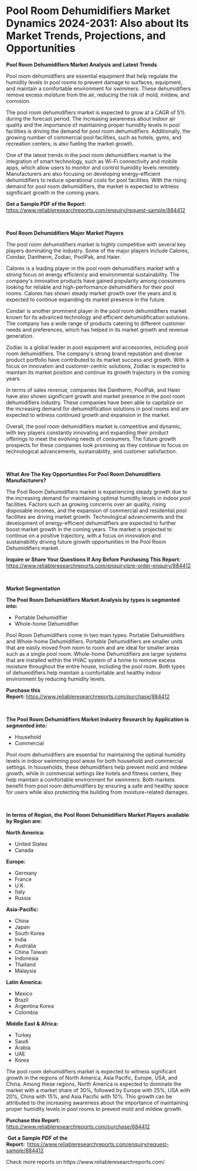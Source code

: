 <p><h1>Pool Room Dehumidifiers Market Dynamics 2024-2031: Also about Its Market Trends, Projections, and Opportunities</h1></p><p><strong>Pool Room Dehumidifiers Market Analysis and Latest Trends</strong></p>
<p><p>Pool room dehumidifiers are essential equipment that help regulate the humidity levels in pool rooms to prevent damage to surfaces, equipment, and maintain a comfortable environment for swimmers. These dehumidifiers remove excess moisture from the air, reducing the risk of mold, mildew, and corrosion.</p><p>The pool room dehumidifiers market is expected to grow at a CAGR of 5% during the forecast period. The increasing awareness about indoor air quality and the importance of maintaining proper humidity levels in pool facilities is driving the demand for pool room dehumidifiers. Additionally, the growing number of commercial pool facilities, such as hotels, gyms, and recreation centers, is also fueling the market growth.</p><p>One of the latest trends in the pool room dehumidifiers market is the integration of smart technology, such as Wi-Fi connectivity and mobile apps, which allow users to monitor and control humidity levels remotely. Manufacturers are also focusing on developing energy-efficient dehumidifiers to reduce operational costs for pool facilities. With the rising demand for pool room dehumidifiers, the market is expected to witness significant growth in the coming years.</p></p>
<p><strong>Get a Sample PDF of the Report:&nbsp;</strong> <a href="https://www.reliableresearchreports.com/enquiry/request-sample/884412">https://www.reliableresearchreports.com/enquiry/request-sample/884412</a></p>
<p>&nbsp;</p>
<p><strong>Pool Room Dehumidifiers Major Market Players</strong></p>
<p><p>The pool room dehumidifiers market is highly competitive with several key players dominating the industry. Some of the major players include Calorex, Condair, Dantherm, Zodiac, PoolPak, and Haier.</p><p>Calorex is a leading player in the pool room dehumidifiers market with a strong focus on energy efficiency and environmental sustainability. The company's innovative products have gained popularity among consumers looking for reliable and high-performance dehumidifiers for their pool rooms. Calorex has shown steady market growth over the years and is expected to continue expanding its market presence in the future.</p><p>Condair is another prominent player in the pool room dehumidifiers market known for its advanced technology and efficient dehumidification solutions. The company has a wide range of products catering to different customer needs and preferences, which has helped in its market growth and revenue generation.</p><p>Zodiac is a global leader in pool equipment and accessories, including pool room dehumidifiers. The company's strong brand reputation and diverse product portfolio have contributed to its market success and growth. With a focus on innovation and customer-centric solutions, Zodiac is expected to maintain its market position and continue its growth trajectory in the coming years.</p><p>In terms of sales revenue, companies like Dantherm, PoolPak, and Haier have also shown significant growth and market presence in the pool room dehumidifiers industry. These companies have been able to capitalize on the increasing demand for dehumidification solutions in pool rooms and are expected to witness continued growth and expansion in the market.</p><p>Overall, the pool room dehumidifiers market is competitive and dynamic, with key players constantly innovating and expanding their product offerings to meet the evolving needs of consumers. The future growth prospects for these companies look promising as they continue to focus on technological advancements, sustainability, and customer satisfaction.</p></p>
<p>&nbsp;</p>
<p><strong>What Are The Key Opportunities For Pool Room Dehumidifiers Manufacturers?</strong></p>
<p><p>The Pool Room Dehumidifiers market is experiencing steady growth due to the increasing demand for maintaining optimal humidity levels in indoor pool facilities. Factors such as growing concerns over air quality, rising disposable incomes, and the expansion of commercial and residential pool facilities are driving market growth. Technological advancements and the development of energy-efficient dehumidifiers are expected to further boost market growth in the coming years. The market is projected to continue on a positive trajectory, with a focus on innovation and sustainability driving future growth opportunities in the Pool Room Dehumidifiers market.</p></p>
<p><strong>Inquire or Share Your Questions If Any Before Purchasing This Report:</strong> <a href="https://www.reliableresearchreports.com/enquiry/pre-order-enquiry/884412">https://www.reliableresearchreports.com/enquiry/pre-order-enquiry/884412</a></p>
<p>&nbsp;</p>
<p><strong>Market Segmentation</strong></p>
<p><strong>The Pool Room Dehumidifiers Market Analysis by types is segmented into:</strong></p>
<p><ul><li>Portable Dehumidifier</li><li>Whole-home Dehumidifier</li></ul></p>
<p><p>Pool Room Dehumidifiers come in two main types: Portable Dehumidifiers and Whole-home Dehumidifiers. Portable Dehumidifiers are smaller units that are easily moved from room to room and are ideal for smaller areas such as a single pool room. Whole-home Dehumidifiers are larger systems that are installed within the HVAC system of a home to remove excess moisture throughout the entire house, including the pool room. Both types of dehumidifiers help maintain a comfortable and healthy indoor environment by reducing humidity levels.</p></p>
<p><strong>Purchase this Report:&nbsp;</strong><a href="https://www.reliableresearchreports.com/purchase/884412">https://www.reliableresearchreports.com/purchase/884412</a></p>
<p>&nbsp;</p>
<p><strong>The Pool Room Dehumidifiers Market Industry Research by Application is segmented into:</strong></p>
<p><ul><li>Household</li><li>Commercial</li></ul></p>
<p><p>Pool room dehumidifiers are essential for maintaining the optimal humidity levels in indoor swimming pool areas for both household and commercial settings. In households, these dehumidifiers help prevent mold and mildew growth, while in commercial settings like hotels and fitness centers, they help maintain a comfortable environment for swimmers. Both markets benefit from pool room dehumidifiers by ensuring a safe and healthy space for users while also protecting the building from moisture-related damages.</p></p>
<p>&nbsp;</p>
<p><strong>In terms of Region, the Pool Room Dehumidifiers Market Players available by Region are:</strong></p>
<p>
    <p> <strong> North America: </strong>
        <ul>
            <li>United States</li>
            <li>Canada</li>
        </ul>
        </p> 
    <p> <strong> Europe: </strong>
        <ul>
            <li>Germany</li>
            <li>France</li>
            <li>U.K.</li>
            <li>Italy</li>
            <li>Russia</li>
        </ul>
        </p> 
    <p> <strong> Asia-Pacific: </strong>
        <ul>
            <li>China</li>
            <li>Japan</li>
            <li>South Korea</li>
            <li>India</li>
            <li>Australia</li>
            <li>China Taiwan</li>
            <li>Indonesia</li>
            <li>Thailand</li>
            <li>Malaysia</li>
        </ul>
        </p> 
    <p> <strong> Latin America: </strong>
        <ul>
            <li>Mexico</li>
            <li>Brazil</li>
            <li>Argentina Korea</li>
            <li>Colombia</li>
        </ul>
        </p> 
    <p> <strong> Middle East & Africa: </strong>
        <ul>
            <li>Turkey</li>
            <li>Saudi</li>
            <li>Arabia</li>
            <li>UAE</li>
            <li>Korea</li>
        </ul>
    </p>
    </p>
<p><p>The pool room dehumidifiers market is expected to witness significant growth in the regions of North America, Asia Pacific, Europe, USA, and China. Among these regions, North America is expected to dominate the market with a market share of 30%, followed by Europe with 25%, USA with 20%, China with 15%, and Asia Pacific with 10%. This growth can be attributed to the increasing awareness about the importance of maintaining proper humidity levels in pool rooms to prevent mold and mildew growth.</p></p>
<p><strong>Purchase this Report: </strong><a href="https://www.reliableresearchreports.com/purchase/884412">https://www.reliableresearchreports.com/purchase/884412</a></p>
<p>&nbsp;<strong>Get a Sample PDF of the Report:&nbsp;&nbsp;</strong><a href="https://www.reliableresearchreports.com/enquiry/request-sample/884412">https://www.reliableresearchreports.com/enquiry/request-sample/884412</a></p>
<p><strong></strong></p>
<p>Check more reports on https://www.reliableresearchreports.com/</p>